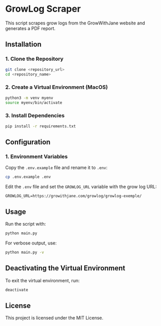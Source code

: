 # GrowLog Scraper

This script scrapes grow logs from the GrowWithJane website and generates a PDF report.

## Installation

### 1. Clone the Repository
```bash
git clone <repository_url>
cd <repository_name>
```

### 2. Create a Virtual Environment (MacOS)
```bash
python3 -m venv myenv
source myenv/bin/activate
```

### 3. Install Dependencies
```bash
pip install -r requirements.txt
```

## Configuration

### 1. Environment Variables
Copy the `.env.example` file and rename it to `.env`:
```bash
cp .env.example .env
```
Edit the `.env` file and set the `GROWLOG_URL` variable with the grow log URL:
```plaintext
GROWLOG_URL=https://growithjane.com/growlog/growlog-exemple/
```

## Usage

Run the script with:
```bash
python main.py
```
For verbose output, use:
```bash
python main.py -v
```

## Deactivating the Virtual Environment
To exit the virtual environment, run:
```bash
deactivate
```

## License
This project is licensed under the MIT License.

